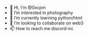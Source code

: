 - 👋 Hi, I’m @0xcpm
- 👀 I’m interested in photography
- 🌱 I’m currently learning python/html
- 💞️ I’m looking to collaborate on web3
- 📫 How to reach me discord-irc

<!---
0xcpm/0xcpm is a ✨ special ✨ repository because its `README.md` (this file) appears on your GitHub profile.
You can click the Preview link to take a look at your changes.
--->
